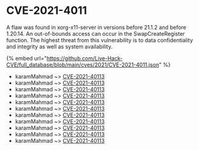 # CVE-2021-4011

A flaw was found in xorg-x11-server in versions before 21.1.2 and before 1.20.14. An out-of-bounds access can occur in the SwapCreateRegister function. The highest threat from this vulnerability is to data confidentiality and integrity as well as system availability.

{% embed url="https://github.com/Live-Hack-CVE/full_database/blob/main/cves/2021/CVE-2021-4011.json" %}


* karamMahmad ~> [CVE-2021-40113](https://www.alice-snow.ru/2021/database/cve-2021-4011/cve-2021-40113-karammahmad)
* karamMahmad ~> [CVE-2021-40113](https://www.alice-snow.ru/2021/database/cve-2021-4011/cve-2021-40113-karammahmad)
* karamMahmad ~> [CVE-2021-40113](https://www.alice-snow.ru/2021/database/cve-2021-4011/cve-2021-40113-karammahmad)
* karamMahmad ~> [CVE-2021-40113](https://www.alice-snow.ru/2021/database/cve-2021-4011/cve-2021-40113-karammahmad)
* karamMahmad ~> [CVE-2021-40113](https://www.alice-snow.ru/2021/database/cve-2021-4011/cve-2021-40113-karammahmad)
* karamMahmad ~> [CVE-2021-40113](https://www.alice-snow.ru/2021/database/cve-2021-4011/cve-2021-40113-karammahmad)
* karamMahmad ~> [CVE-2021-40113](https://www.alice-snow.ru/2021/database/cve-2021-4011/cve-2021-40113-karammahmad)
* karamMahmad ~> [CVE-2021-40113](https://www.alice-snow.ru/2021/database/cve-2021-4011/cve-2021-40113-karammahmad)
* karamMahmad ~> [CVE-2021-40113](https://www.alice-snow.ru/2021/database/cve-2021-4011/cve-2021-40113-karammahmad)
* karamMahmad ~> [CVE-2021-40113](https://www.alice-snow.ru/2021/database/cve-2021-4011/cve-2021-40113-karammahmad)
* karamMahmad ~> [CVE-2021-40113](https://www.alice-snow.ru/2021/database/cve-2021-4011/cve-2021-40113-karammahmad)